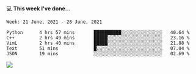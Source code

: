 💻 **This week I've done...**

<!--START_SECTION:waka-->
```text
Week: 21 June, 2021 - 28 June, 2021

Python      4 hrs 57 mins       ██████████░░░░░░░░░░░░░░░   40.64 % 
C++         2 hrs 49 mins       █████░░░░░░░░░░░░░░░░░░░░   23.16 % 
VimL        2 hrs 40 mins       █████░░░░░░░░░░░░░░░░░░░░   21.88 % 
Text        51 mins             █░░░░░░░░░░░░░░░░░░░░░░░░   07.04 % 
JSON        19 mins             ░░░░░░░░░░░░░░░░░░░░░░░░░   02.69 %
```
<!--END_SECTION:waka-->

![](https://hits.seeyoufarm.com/api/count/incr/badge.svg?url=https%3A%2F%2Fgithub.com%2Fkuanhungchen&count_bg=%2379C83D&title_bg=%23555555&icon=github.svg&icon_color=%23E7E7E7&title=hits&edge_flat=false)
